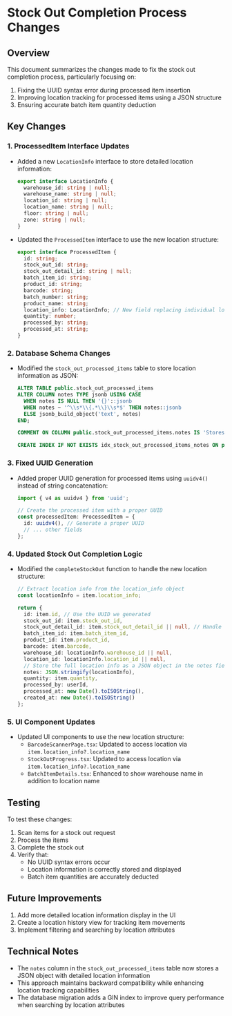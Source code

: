 # Stock Out Completion Process Changes

## Overview

This document summarizes the changes made to fix the stock out completion process, particularly focusing on:

1. Fixing the UUID syntax error during processed item insertion
2. Improving location tracking for processed items using a JSON structure
3. Ensuring accurate batch item quantity deduction

## Key Changes

### 1. ProcessedItem Interface Updates

- Added a new `LocationInfo` interface to store detailed location information:
  ```typescript
  export interface LocationInfo {
    warehouse_id: string | null;
    warehouse_name: string | null;
    location_id: string | null;
    location_name: string | null;
    floor: string | null;
    zone: string | null;
  }
  ```

- Updated the `ProcessedItem` interface to use the new location structure:
  ```typescript
  export interface ProcessedItem {
    id: string;
    stock_out_id: string;
    stock_out_detail_id: string | null;
    batch_item_id: string;
    product_id: string;
    barcode: string;
    batch_number: string;
    product_name: string;
    location_info: LocationInfo; // New field replacing individual location fields
    quantity: number;
    processed_by: string;
    processed_at: string;
  }
  ```

### 2. Database Schema Changes

- Modified the `stock_out_processed_items` table to store location information as JSON:
  ```sql
  ALTER TABLE public.stock_out_processed_items 
  ALTER COLUMN notes TYPE jsonb USING CASE 
    WHEN notes IS NULL THEN '{}'::jsonb
    WHEN notes ~ '^\\s*\\{.*\\}\\s*$' THEN notes::jsonb
    ELSE jsonb_build_object('text', notes)
  END;
  
  COMMENT ON COLUMN public.stock_out_processed_items.notes IS 'Stores detailed location information as JSONB including warehouse_name, location_name, floor, zone, etc.';
  
  CREATE INDEX IF NOT EXISTS idx_stock_out_processed_items_notes ON public.stock_out_processed_items USING GIN (notes);
  ```

### 3. Fixed UUID Generation

- Added proper UUID generation for processed items using `uuidv4()` instead of string concatenation:
  ```typescript
  import { v4 as uuidv4 } from 'uuid';
  
  // Create the processed item with a proper UUID
  const processedItem: ProcessedItem = {
    id: uuidv4(), // Generate a proper UUID
    // ... other fields
  };
  ```

### 4. Updated Stock Out Completion Logic

- Modified the `completeStockOut` function to handle the new location structure:
  ```typescript
  // Extract location info from the location_info object
  const locationInfo = item.location_info;
  
  return {
    id: item.id, // Use the UUID we generated
    stock_out_id: item.stock_out_id,
    stock_out_detail_id: item.stock_out_detail_id || null, // Handle null case
    batch_item_id: item.batch_item_id,
    product_id: item.product_id,
    barcode: item.barcode,
    warehouse_id: locationInfo.warehouse_id || null,
    location_id: locationInfo.location_id || null,
    // Store the full location info as a JSON object in the notes field
    notes: JSON.stringify(locationInfo),
    quantity: item.quantity,
    processed_by: userId,
    processed_at: new Date().toISOString(),
    created_at: new Date().toISOString()
  };
  ```

### 5. UI Component Updates

- Updated UI components to use the new location structure:
  - `BarcodeScannerPage.tsx`: Updated to access location via `item.location_info?.location_name`
  - `StockOutProgress.tsx`: Updated to access location via `item.location_info?.location_name`
  - `BatchItemDetails.tsx`: Enhanced to show warehouse name in addition to location name

## Testing

To test these changes:

1. Scan items for a stock out request
2. Process the items
3. Complete the stock out
4. Verify that:
   - No UUID syntax errors occur
   - Location information is correctly stored and displayed
   - Batch item quantities are accurately deducted

## Future Improvements

1. Add more detailed location information display in the UI
2. Create a location history view for tracking item movements
3. Implement filtering and searching by location attributes

## Technical Notes

- The `notes` column in the `stock_out_processed_items` table now stores a JSON object with detailed location information
- This approach maintains backward compatibility while enhancing location tracking capabilities
- The database migration adds a GIN index to improve query performance when searching by location attributes

